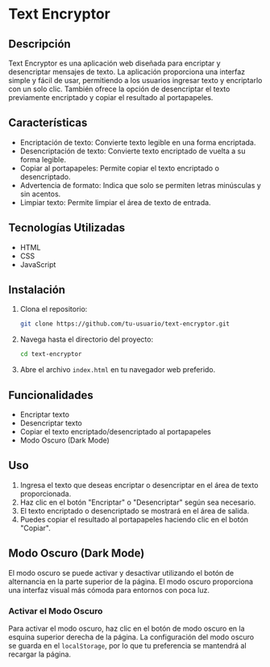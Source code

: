 # Text Encryptor

## Descripción
Text Encryptor es una aplicación web diseñada para encriptar y desencriptar mensajes de texto. La aplicación proporciona una interfaz simple y fácil de usar, permitiendo a los usuarios ingresar texto y encriptarlo con un solo clic. También ofrece la opción de desencriptar el texto previamente encriptado y copiar el resultado al portapapeles.

## Características
- Encriptación de texto: Convierte texto legible en una forma encriptada.
- Desencriptación de texto: Convierte texto encriptado de vuelta a su forma legible.
- Copiar al portapapeles: Permite copiar el texto encriptado o desencriptado.
- Advertencia de formato: Indica que solo se permiten letras minúsculas y sin acentos.
- Limpiar texto: Permite limpiar el área de texto de entrada.

## Tecnologías Utilizadas
- HTML
- CSS
- JavaScript

## Instalación

1. Clona el repositorio:
    ```sh
    git clone https://github.com/tu-usuario/text-encryptor.git
    ```
2. Navega hasta el directorio del proyecto:
    ```sh
    cd text-encryptor
    ```
3. Abre el archivo `index.html` en tu navegador web preferido.
   
## Funcionalidades

- Encriptar texto
- Desencriptar texto
- Copiar el texto encriptado/desencriptado al portapapeles
- Modo Oscuro (Dark Mode)

## Uso

1. Ingresa el texto que deseas encriptar o desencriptar en el área de texto proporcionada.
2. Haz clic en el botón "Encriptar" o "Desencriptar" según sea necesario.
3. El texto encriptado o desencriptado se mostrará en el área de salida.
4. Puedes copiar el resultado al portapapeles haciendo clic en el botón "Copiar".

## Modo Oscuro (Dark Mode)

El modo oscuro se puede activar y desactivar utilizando el botón de alternancia en la parte superior de la página. El modo oscuro proporciona una interfaz visual más cómoda para entornos con poca luz.

### Activar el Modo Oscuro
Para activar el modo oscuro, haz clic en el botón de modo oscuro en la esquina superior derecha de la página. La configuración del modo oscuro se guarda en el `localStorage`, por lo que tu preferencia se mantendrá al recargar la página.

